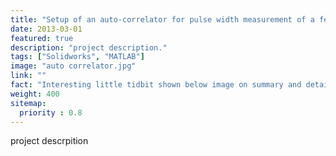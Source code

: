 ```yaml
---
title: "Setup of an auto-correlator for pulse width measurement of a femto-second laser"
date: 2013-03-01
featured: true
description: "project description."
tags: ["Solidworks", "MATLAB"]
image: "auto correlator.jpg"
link: ""
fact: "Interesting little tidbit shown below image on summary and detail page"
weight: 400
sitemap:
  priority : 0.8
---
```



project descrpition
